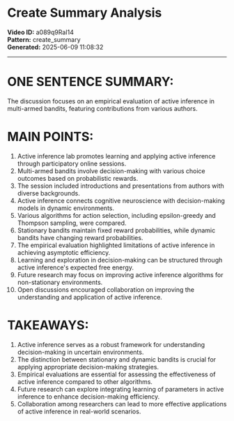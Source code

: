# Create Summary Analysis

**Video ID:** a089q9RaI14  
**Pattern:** create_summary  
**Generated:** 2025-06-09 11:08:32  

---

# ONE SENTENCE SUMMARY:
The discussion focuses on an empirical evaluation of active inference in multi-armed bandits, featuring contributions from various authors.

# MAIN POINTS:
1. Active inference lab promotes learning and applying active inference through participatory online sessions.
2. Multi-armed bandits involve decision-making with various choice outcomes based on probabilistic rewards.
3. The session included introductions and presentations from authors with diverse backgrounds.
4. Active inference connects cognitive neuroscience with decision-making models in dynamic environments.
5. Various algorithms for action selection, including epsilon-greedy and Thompson sampling, were compared.
6. Stationary bandits maintain fixed reward probabilities, while dynamic bandits have changing reward probabilities.
7. The empirical evaluation highlighted limitations of active inference in achieving asymptotic efficiency.
8. Learning and exploration in decision-making can be structured through active inference's expected free energy.
9. Future research may focus on improving active inference algorithms for non-stationary environments.
10. Open discussions encouraged collaboration on improving the understanding and application of active inference.

# TAKEAWAYS:
1. Active inference serves as a robust framework for understanding decision-making in uncertain environments.
2. The distinction between stationary and dynamic bandits is crucial for applying appropriate decision-making strategies.
3. Empirical evaluations are essential for assessing the effectiveness of active inference compared to other algorithms.
4. Future research can explore integrating learning of parameters in active inference to enhance decision-making efficiency.
5. Collaboration among researchers can lead to more effective applications of active inference in real-world scenarios.